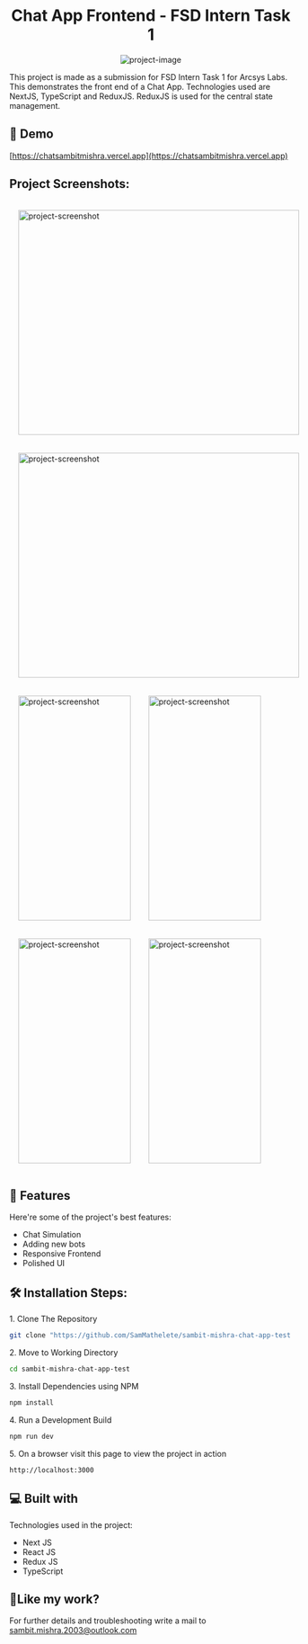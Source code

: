 <h1 align="center" id="title">Chat App Frontend - FSD Intern Task 1</h1>

<p align="center"><img src="https://socialify.git.ci/SamMathelete/sambit-mishra-chat-app-test/image?language=1&amp;owner=1&amp;name=1&amp;stargazers=1&amp;theme=Light" alt="project-image"></p>

<p id="description">This project is made as a submission for FSD Intern Task 1 for Arcsys Labs. This demonstrates the front end of a Chat App. Technologies used are NextJS, TypeScript and ReduxJS. ReduxJS is used for the central state management.</p>

<h2>🚀 Demo</h2>

[https://chatsambitmishra.vercel.app](https://chatsambitmishra.vercel.app)

<h2>Project Screenshots:</h2>

<div style="display:flex; flex-direction:row; flex-wrap:wrap;">
<img style="margin:1rem;" src="https://onedrive.live.com/embed?resid=8C5672ABDF4735B1%21347&amp;authkey=%21AKZ4zjTC8DlrmmI&amp;width=2868&amp;height=1638" alt="project-screenshot" width="500" height="400/">

<img style="margin:1rem;" src="https://onedrive.live.com/embed?resid=8C5672ABDF4735B1%21346&amp;authkey=%21AHprldcENqEEbA8&amp;width=2880&amp;height=1630" alt="project-screenshot" width="500" height="400/">

<img style="margin:1rem;" src="https://onedrive.live.com/embed?resid=8C5672ABDF4735B1%21348&amp;authkey=%21AP9BDZ-N4bYItss&amp;width=804&amp;height=1394" alt="project-screenshot" width="200" height="400/">

<img style="margin:1rem;" src="https://onedrive.live.com/embed?resid=8C5672ABDF4735B1%21349&amp;authkey=%21AJce5op4q7UO0Ag&amp;width=798&amp;height=1396" alt="project-screenshot" width="200" height="400/">

<img style="margin:1rem;" src="https://onedrive.live.com/embed?resid=8C5672ABDF4735B1%21350&amp;authkey=%21ADR98axbhgyKEqw&amp;width=802&amp;height=1392" alt="project-screenshot" width="200" height="400/">

<img style="margin:1rem;" src="https://onedrive.live.com/embed?resid=8C5672ABDF4735B1%21351&amp;authkey=!AOLauyZbR_Tx7BA" alt="project-screenshot" width="200" height="400/">
</div>
  
  
<h2>🧐 Features</h2>

Here're some of the project's best features:

- Chat Simulation
- Adding new bots
- Responsive Frontend
- Polished UI

<h2>🛠️ Installation Steps:</h2>

<p>1. Clone The Repository</p>


```bash
git clone "https://github.com/SamMathelete/sambit-mishra-chat-app-test.git"
```

<p>2. Move to Working Directory</p>


```bash
cd sambit-mishra-chat-app-test
```

<p>3. Install Dependencies using NPM</p>

```bash
npm install
```

<p>4. Run a Development Build</p>

```bash
npm run dev
```

<p>5. On a browser visit this page to view the project in action</p>

```
http://localhost:3000
```

<h2>💻 Built with</h2>

Technologies used in the project:

- Next JS
- React JS
- Redux JS
- TypeScript

<h2>💖Like my work?</h2>

For further details and troubleshooting write a mail to sambit.mishra.2003@outlook.com
